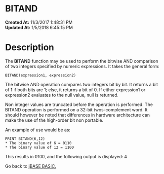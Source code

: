 # BITAND

**Created At:** 11/3/2017 1:48:31 PM  
**Updated At:** 1/5/2018 6:45:15 PM  


# Description 

The **BITAND** function may be used to perform the bitwise AND comparison of two integers specified by numeric expressions. It takes the general form:

```
BITAND(expression1, expression2)
```

The bitwise AND operation compares two integers bit by bit. It returns a bit of 1 if both bits are 1; else, it returns a bit of 0.
If either expression1 or expression2 evaluates to the null value, null is returned.

Non integer values are truncated before the operation is performed.
The BITAND operation is performed on a 32-bit twos-complement word.
It should however be noted that differences in hardware architecture can make the use of the high-order bit non portable.

An example of use would be as:

```
PRINT BITAND(6,12)
* The binary value of 6 = 0110
* The binary value of 12 = 1100
```

This results in 0100, and the following output is displayed: 4



Go back to [jBASE BASIC.](263498-jbase-basic)

